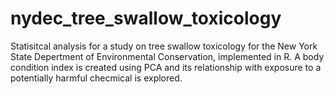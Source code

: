 # nydec_tree_swallow_toxicology

Statisitcal analysis for a study on tree swallow toxicology for the New York State Depertment of Environmental Conservation, implemented in R. A body condition index is created using PCA and its relationship with exposure to a potentially harmful checmical is explored.
